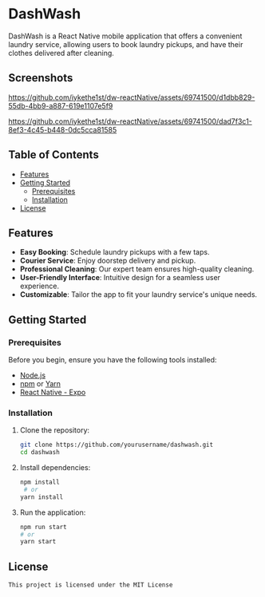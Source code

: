 # DashWash

DashWash is a React Native mobile application that offers a convenient laundry service, allowing users to book laundry pickups, and have their clothes delivered after cleaning.

## Screenshots


https://github.com/iykethe1st/dw-reactNative/assets/69741500/d1dbb829-55db-4bb9-a887-619e1107e5f9




https://github.com/iykethe1st/dw-reactNative/assets/69741500/dad7f3c1-8ef3-4c45-b448-0dc5cca81585






## Table of Contents

- [Features](#features)
- [Getting Started](#getting-started)
  - [Prerequisites](#prerequisites)
  - [Installation](#installation)
- [License](#license)

## Features

- **Easy Booking**: Schedule laundry pickups with a few taps.
- **Courier Service**: Enjoy doorstep delivery and pickup.
- **Professional Cleaning**: Our expert team ensures high-quality cleaning.
- **User-Friendly Interface**: Intuitive design for a seamless user experience.
- **Customizable**: Tailor the app to fit your laundry service's unique needs.

## Getting Started

### Prerequisites

Before you begin, ensure you have the following tools installed:

- [Node.js](https://nodejs.org/)
- [npm](https://www.npmjs.com/) or [Yarn](https://yarnpkg.com/)
- [React Native - Expo](https://reactnative.dev/docs/environment-setup)

### Installation

1. Clone the repository:

   ```bash
   git clone https://github.com/yourusername/dashwash.git
   cd dashwash
   ```

2. Install dependencies:

   ```bash
   npm install
    # or
   yarn install

   ```

3. Run the application:

   ```bash
   npm run start
   # or
   yarn start

   ```

## License

    This project is licensed under the MIT License
